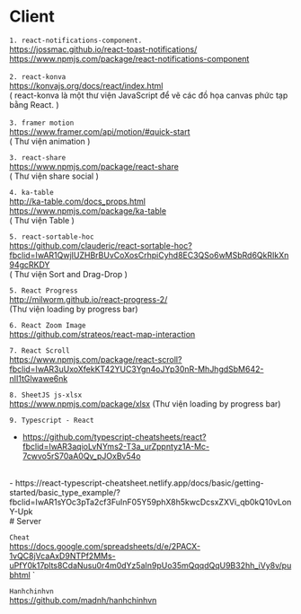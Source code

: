 # Client 
`1. react-notifications-component.`<br />
https://jossmac.github.io/react-toast-notifications/ <br />
https://www.npmjs.com/package/react-notifications-component <br /><br />
`2. react-konva `<br />
https://konvajs.org/docs/react/index.html<br />
( react-konva là một thư viện JavaScript để vẽ các đồ họa canvas phức tạp bằng React. )<br/><br />
`3. framer motion `<br />
https://www.framer.com/api/motion/#quick-start<br />
( Thư viện animation )<br />

`3. react-share `<br />
https://www.npmjs.com/package/react-share<br />
( Thư viện share social )<br />

`4. ka-table `<br />
http://ka-table.com/docs_props.html<br />
https://www.npmjs.com/package/ka-table<br />
( Thư viện Table )<br />

`5. react-sortable-hoc `<br />
https://github.com/clauderic/react-sortable-hoc?fbclid=IwAR1QwjIUZHBrBUvCoXosCrhpiCyhd8EC3QSo6wMSbRd6QkRIkXn94gcRKDY<br />
( Thư viện Sort and Drag-Drop )<br />

`5. React Progress `<br />
http://milworm.github.io/react-progress-2/<br />
(Thư viện loading by progress bar)

`6. React Zoom Image `<br />
https://github.com/strateos/react-map-interaction

`7. React Scroll `<br />
https://www.npmjs.com/package/react-scroll?fbclid=IwAR3uUxoXfekKT42YUC3Ygn4oJYp30nR-MhJhgdSbM642-nII1tGlwawe6nk


`8. SheetJS js-xlsx `<br />
https://www.npmjs.com/package/xlsx
(Thư viện loading by progress bar)

`9. Typescript - React `<br />
- https://github.com/typescript-cheatsheets/react?fbclid=IwAR3aqioLvNYms2-T3a_urZppntyz1A-Mc-7cwvo5rS70aA0Qv_pJOxBv54o
<br />
- https://react-typescript-cheatsheet.netlify.app/docs/basic/getting-started/basic_type_example/?fbclid=IwAR1sYOc3pTa2cf3FuInF05Y59phX8h5kwcDcsxZXVi_qb0kQ10vLonY-Upk
<br />
# Server

`Cheat` <br />
https://docs.google.com/spreadsheets/d/e/2PACX-1vQC8jVcaAxD9NTPf2MMs-uPfY0k17plts8CdaNusu0r4m0dYz5aIn9pUo35mQqqdQqU9B32hh_iVy8v/pubhtml `<br />

`Hanhchinhvn `<br />
https://github.com/madnh/hanhchinhvn
